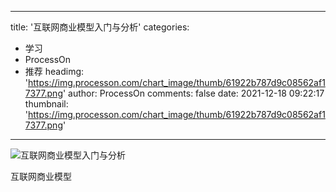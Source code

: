 
---
title: '互联网商业模型入门与分析'
categories: 
 - 学习
 - ProcessOn
 - 推荐
headimg: 'https://img.processon.com/chart_image/thumb/61922b787d9c08562af17377.png'
author: ProcessOn
comments: false
date: 2021-12-18 09:22:17
thumbnail: 'https://img.processon.com/chart_image/thumb/61922b787d9c08562af17377.png'
---

<div>   
<img class="thumb" alt="互联网商业模型入门与分析" src="https://img.processon.com/chart_image/thumb/61922b787d9c08562af17377.png" referrerpolicy="no-referrer">
<p>互联网商业模型</p>  
</div>
            